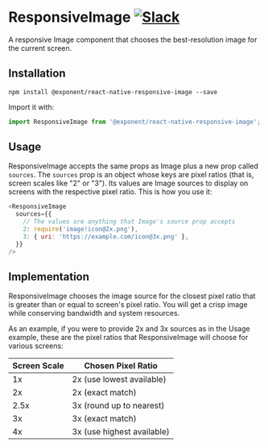 # ResponsiveImage [![Slack](http://slack.exponentjs.com/badge.svg)](http://slack.exponentjs.com)
A responsive Image component that chooses the best-resolution image for the current screen.

## Installation

```
npm install @exponent/react-native-responsive-image --save
```

Import it with:

```js
import ResponsiveImage from '@exponent/react-native-responsive-image';
```

## Usage

ResponsiveImage accepts the same props as Image plus a new prop called `sources`. The `sources` prop is an object whose keys are pixel ratios (that is, screen scales like "2" or "3"). Its values are Image sources to display on screens with the respective pixel ratio. This is how you use it:

```js
<ResponsiveImage
  sources={{
    // The values are anything that Image's source prop accepts
    2: require('image!icon@2x.png'),
    3: { uri: 'https://example.com/icon@3x.png' },
  }}
/>
```

## Implementation

ResponsiveImage chooses the image source for the closest pixel ratio that is greater than or equal to screen's pixel ratio. You will get a crisp image while conserving bandwidth and system resources.

As an example, if you were to provide 2x and 3x sources as in the Usage example, these are the pixel ratios that ResponsiveImage will choose for various screens:

Screen Scale  | Chosen Pixel Ratio
------------- | --------------------------
1x            | 2x (use lowest available)
2x            | 2x (exact match)
2.5x          | 3x (round up to nearest)
3x            | 3x (exact match)
4x            | 3x (use highest available)
